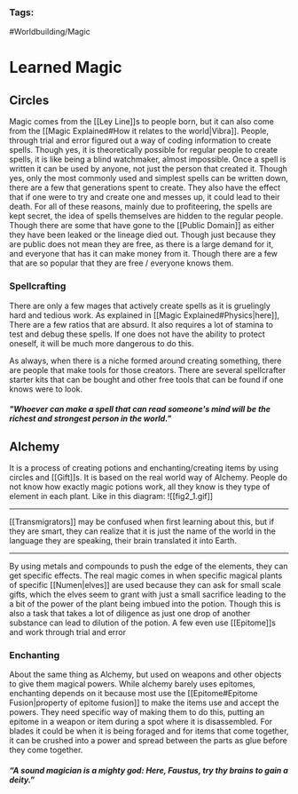   ### Tags:
#Worldbuilding/Magic 
# Learned Magic

## Circles

Magic comes from the [[Ley Line]]s to people born, but it can also come from the [[Magic Explained#How it relates to the world|Vibra]]. People, through trial and error figured out a way of coding information to create spells. Though yes, it is theoretically possible for regular people to create spells, it is like being a blind watchmaker, almost impossible. Once a spell is written it can be used by anyone, not just the person that created it. Though yes, only the most commonly used and simplest spells can be written down, there are a few that generations spent to create. They also have the effect that if one were to try and create one and messes up, it could lead to their death. For all of these reasons, mainly due to profiteering, the spells are kept secret, the idea of spells themselves are hidden to the regular people.  Though there are some that have gone to the [[Public Domain]] as either they have been leaked or the lineage died out. Though just because they are public does not mean they are free, as there is a large demand for it, and everyone that has it can make money from it. Though there are a few that are so popular that they are free / everyone knows them.

### Spellcrafting

There are only a few mages that actively create spells as it is gruelingly hard and tedious work. As explained in [[Magic Explained#Physics|here]], There are a few ratios that are absurd. It also requires a lot of stamina to test and debug these spells. If one does not have the ability to protect oneself, it will be much more dangerous to do this. 

As always, when there is a niche formed around creating something, there are people that make tools for those creators. There are several spellcrafter starter kits that can be bought and other free tools that can be found if one knows were to look.

##### "Whoever can make a spell that can read someone's mind will be the richest and strongest person in the world."

## Alchemy

It is a process of creating potions and enchanting/creating items by using circles and [[Gift]]s. It is based on the real world way of Alchemy. People do not know how exactly magic potions work, all they know is they type of element in each plant. Like in this diagram:
![[fig2_1.gif]]
***
[[Transmigrators]] may be confused when first learning about this, but if they are smart, they can realize that it is just the name of the world in the language they are speaking, their brain translated it into Earth.
***
By using metals and compounds to push the edge of the elements, they can get specific effects. The real magic comes in when specific magical plants of specific [[Numen|elves]] are used because they can ask for small scale gifts, which the elves seem to grant with just a small sacrifice leading to the a bit of the power of the plant being imbued into the potion. Though this is also a task that takes a lot of diligence as just one drop of another substance can lead to dilution of the potion. A few even use [[Epitome]]s and work through trial and error

### Enchanting

About the same thing as Alchemy, but used on weapons and other objects to give them magical powers. While alchemy barely uses epitomes, enchanting depends on it because most use the [[Epitome#Epitome Fusion|property of epitome fusion]] to make the items use and accept the powers. They need specific way of making them to do this, putting an epitome in a weapon or item during a spot where it is disassembled. For blades it could be when it is being foraged and for items that come together, it can be crushed into a power and spread between the parts as glue before they come together.

##### “A sound magician is a mighty god: Here, Faustus, try thy brains to gain a deity.”

